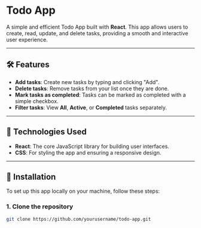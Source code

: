 # Todo App

A simple and efficient Todo App built with **React**. This app allows users to create, read, update, and delete tasks, providing a smooth and interactive user experience.

---

## 🛠 Features

- **Add tasks**: Create new tasks by typing and clicking "Add".
- **Delete tasks**: Remove tasks from your list once they are done.
- **Mark tasks as completed**: Tasks can be marked as completed with a simple checkbox.
- **Filter tasks**: View **All**, **Active**, or **Completed** tasks separately.

---

## 🚀 Technologies Used

- **React**: The core JavaScript library for building user interfaces.
- **CSS**: For styling the app and ensuring a responsive design.

---

## 📝 Installation

To set up this app locally on your machine, follow these steps:

### 1. Clone the repository

```bash
git clone https://github.com/yourusername/todo-app.git

